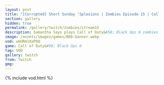 ```yaml
---
layout: post
title: "[Corrupted] Short Sunday 'Splosions | Zombies Episode 15 | Call of Duty: Black Ops 6"
section: gallery
hidden: true
permalink: /gallery/twitch/zombies/stream15
description: Samantha Says plays Call of Duty&#58; Black Ops 6 zombies. Episode 15.
image: /assets/images/games/BO6-banner.webp
vod: wmURm1XoPOQ
game: Call of Duty&#58; Black Ops 6
tag: VOD
gallery: twitch
from: Twitch
gmg:
---
```

{% include vod.html %}